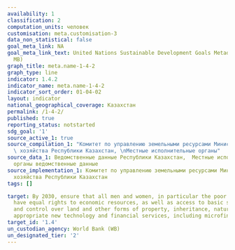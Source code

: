```yaml
---
availability: 1
classification: 2
computation_units: человек
customisation: meta.customisation-3
data_non_statistical: false
goal_meta_link: NA
goal_meta_link_text: United Nations Sustainable Development Goals Metadata (PDF 4.0
  MB)
graph_title: meta.name-1-4-2
graph_type: line
indicator: 1.4.2
indicator_name: meta.name-1-4-2
indicator_sort_order: 01-04-02
layout: indicator
national_geographical_coverage: Казахстан
permalink: /1-4-2/
published: true
reporting_status: notstarted
sdg_goal: '1'
source_active_1: true
source_compilation_1: "Комитет по управлению земельными ресурсами Министерства сельского\
  \ хозяйства Республики Казахстан, \nМестные исполнительные органы"
source_data_1: Ведомственные данные Республики Казахстан,  Местные исполнительные
  органы ведомственные данные
source_implementation_1: Комитет по управлению земельными ресурсами Министерства сельского
  хозяйства Республики Казахстан
tags: []

target: By 2030, ensure that all men and women, in particular the poor and the vulnerable,
  have equal rights to economic resources, as well as access to basic services, ownership
  and control over land and other forms of property, inheritance, natural resources,
  appropriate new technology and financial services, including microfinance.
target_id: '1.4'
un_custodian_agency: World Bank (WB)
un_designated_tier: '2'
---
```


